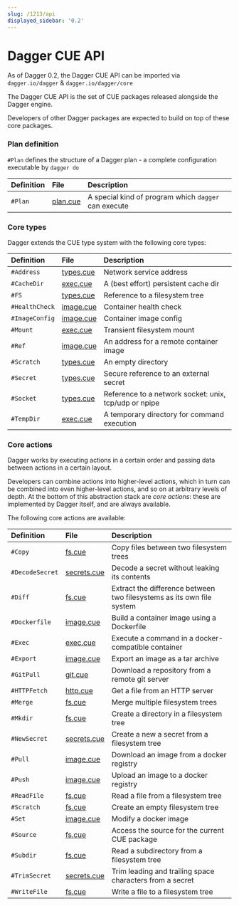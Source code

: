 ```yaml
---
slug: /1213/api
displayed_sidebar: '0.2'
---
```


# Dagger CUE API

As of Dagger 0.2, the Dagger CUE API can be imported via `dagger.io/dagger` & `dagger.io/dagger/core`

The Dagger CUE API is the set of CUE packages released alongside the Dagger engine.

Developers of other Dagger packages are expected to build on top of these core packages.

### Plan definition

`#Plan` defines the structure of a Dagger plan - a complete configuration executable by `dagger do`

| Definition | File                                                                                   | Description                                          |
| :--------- | :------------------------------------------------------------------------------------- | :--------------------------------------------------- |
| `#Plan`    | [plan.cue](https://github.com/dagger/dagger/blob/v0.2.8/pkg/dagger.io/dagger/plan.cue) | A special kind of program which `dagger` can execute |

### Core types

Dagger extends the CUE type system with the following core types:

| Definition     | File                                                                                        | Description                                           |
| :------------- | :------------------------------------------------------------------------------------------ | :---------------------------------------------------- |
| `#Address`     | [types.cue](https://github.com/dagger/dagger/blob/v0.2.8/pkg/dagger.io/dagger/types.cue)    | Network service address                               |
| `#CacheDir`    | [exec.cue](https://github.com/dagger/dagger/blob/v0.2.8/pkg/dagger.io/dagger/core/exec.cue) | A (best effort) persistent cache dir                  |
| `#FS`          | [types.cue](https://github.com/dagger/dagger/blob/v0.2.8/pkg/dagger.io/dagger/types.cue)    | Reference to a filesystem tree                        |
| `#HealthCheck` | [image.cue](https://github.com/dagger/dagger/blob/v0.2.8/pkg/dagger.io/dagger/core/image.cue)    | Container health check                                |
| `#ImageConfig` | [image.cue](https://github.com/dagger/dagger/blob/v0.2.8/pkg/dagger.io/dagger/core/image.cue)    | Container image config                                |
| `#Mount`       | [exec.cue](https://github.com/dagger/dagger/blob/v0.2.8/pkg/dagger.io/dagger/core/exec.cue) | Transient filesystem mount                            |
| `#Ref`         | [image.cue](https://github.com/dagger/dagger/blob/v0.2.8/pkg/dagger.io/dagger/core/image.cue)    | An address for a remote container image               |
| `#Scratch`     | [types.cue](https://github.com/dagger/dagger/blob/v0.2.8/pkg/dagger.io/dagger/types.cue)    | An empty directory                                    |
| `#Secret`      | [types.cue](https://github.com/dagger/dagger/blob/v0.2.8/pkg/dagger.io/dagger/types.cue)    | Secure reference to an external secret                |
| `#Socket`      | [types.cue](https://github.com/dagger/dagger/blob/v0.2.8/pkg/dagger.io/dagger/types.cue)    | Reference to a network socket: unix, tcp/udp or npipe |
| `#TempDir`     | [exec.cue](https://github.com/dagger/dagger/blob/v0.2.8/pkg/dagger.io/dagger/core/exec.cue) | A temporary directory for command execution           |

### Core actions

Dagger works by executing actions in a certain order and passing data between actions in a certain layout.

Developers can combine actions into higher-level actions, which in turn can be combined into even higher-level actions,
and so on at arbitrary levels of depth. At the bottom of this abstraction stack are _core actions_: these
are implemented by Dagger itself, and are always available.

The following core actions are available:

| Definition      | File                                                                                              | Description                                                           |
| :-------------- | :------------------------------------------------------------------------------------------------ | :-------------------------------------------------------------------- |
| `#Copy`         | [fs.cue](https://github.com/dagger/dagger/blob/v0.2.8/pkg/dagger.io/dagger/core/fs.cue)           | Copy files between two filesystem trees                               |
| `#DecodeSecret` | [secrets.cue](https://github.com/dagger/dagger/blob/v0.2.8/pkg/dagger.io/dagger/core/secrets.cue) | Decode a secret without leaking its contents                          |
| `#Diff`         | [fs.cue](https://github.com/dagger/dagger/blob/v0.2.8/pkg/dagger.io/dagger/core/fs.cue)           | Extract the difference between two filesystems as its own file system |
| `#Dockerfile`   | [image.cue](https://github.com/dagger/dagger/blob/v0.2.8/pkg/dagger.io/dagger/core/image.cue)     | Build a container image using a Dockerfile                            |
| `#Exec`         | [exec.cue](https://github.com/dagger/dagger/blob/v0.2.8/pkg/dagger.io/dagger/core/exec.cue)       | Execute a command in a docker-compatible container                    |
| `#Export`       | [image.cue](https://github.com/dagger/dagger/blob/v0.2.8/pkg/dagger.io/dagger/core/image.cue)     | Export an image as a tar archive                                      |
| `#GitPull`      | [git.cue](https://github.com/dagger/dagger/blob/v0.2.8/pkg/dagger.io/dagger/core/git.cue)         | Download a repository from a remote git server                        |
| `#HTTPFetch`    | [http.cue](https://github.com/dagger/dagger/blob/v0.2.8/pkg/dagger.io/dagger/core/http.cue)       | Get a file from an HTTP server                                        |
| `#Merge`        | [fs.cue](https://github.com/dagger/dagger/blob/v0.2.8/pkg/dagger.io/dagger/core/fs.cue)           | Merge multiple filesystem trees                                       |
| `#Mkdir`        | [fs.cue](https://github.com/dagger/dagger/blob/v0.2.8/pkg/dagger.io/dagger/core/fs.cue)           | Create a directory in a filesystem tree                               |
| `#NewSecret`    | [secrets.cue](https://github.com/dagger/dagger/blob/v0.2.8/pkg/dagger.io/dagger/core/secrets.cue) | Create a new a secret from a filesystem tree                          |
| `#Pull`         | [image.cue](https://github.com/dagger/dagger/blob/v0.2.8/pkg/dagger.io/dagger/core/image.cue)     | Download an image from a docker registry                              |
| `#Push`         | [image.cue](https://github.com/dagger/dagger/blob/v0.2.8/pkg/dagger.io/dagger/core/image.cue)     | Upload an image to a docker registry                                  |
| `#ReadFile`     | [fs.cue](https://github.com/dagger/dagger/blob/v0.2.8/pkg/dagger.io/dagger/core/fs.cue)           | Read a file from a filesystem tree                                    |
| `#Scratch`      | [fs.cue](https://github.com/dagger/dagger/blob/v0.2.8/pkg/dagger.io/dagger/core/fs.cue)           | Create an empty filesystem tree                                       |
| `#Set`          | [image.cue](https://github.com/dagger/dagger/blob/v0.2.8/pkg/dagger.io/dagger/core/image.cue)     | Modify a docker image                                                 |
| `#Source`       | [fs.cue](https://github.com/dagger/dagger/blob/v0.2.8/pkg/dagger.io/dagger/core/fs.cue)           | Access the source for the current CUE package                         |
| `#Subdir`       | [fs.cue](https://github.com/dagger/dagger/blob/v0.2.8/pkg/dagger.io/dagger/core/fs.cue)           | Read a subdirectory from a filesystem tree                            |
| `#TrimSecret`   | [secrets.cue](https://github.com/dagger/dagger/blob/v0.2.8/pkg/dagger.io/dagger/core/secrets.cue) | Trim leading and trailing space characters from a secret              |
| `#WriteFile`    | [fs.cue](https://github.com/dagger/dagger/blob/v0.2.8/pkg/dagger.io/dagger/core/fs.cue)           | Write a file to a filesystem tree                                     |
